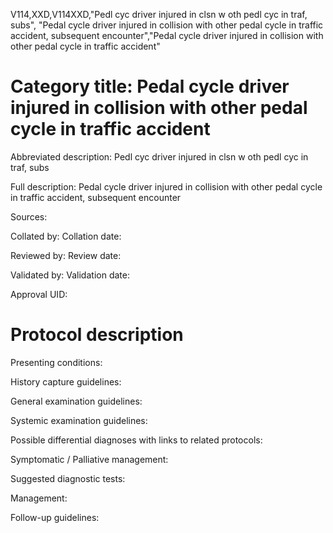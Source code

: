 V114,XXD,V114XXD,"Pedl cyc driver injured in clsn w oth pedl cyc in traf, subs", "Pedal cycle driver injured in collision with other pedal cycle in traffic accident, subsequent encounter","Pedal cycle driver injured in collision with other pedal cycle in traffic accident"
# Category title: Pedal cycle driver injured in collision with other pedal cycle in traffic accident

Abbreviated description: Pedl cyc driver injured in clsn w oth pedl cyc in traf, subs

Full description: Pedal cycle driver injured in collision with other pedal cycle in traffic accident, subsequent encounter

Sources:

Collated by:
Collation date:

Reviewed by:
Review date:

Validated by:
Validation date:

Approval UID:

# Protocol description

Presenting conditions:

History capture guidelines:

General examination guidelines:

Systemic examination guidelines:

Possible differential diagnoses with links to related protocols:

Symptomatic / Palliative management:

Suggested diagnostic tests:

Management:

Follow-up guidelines:
